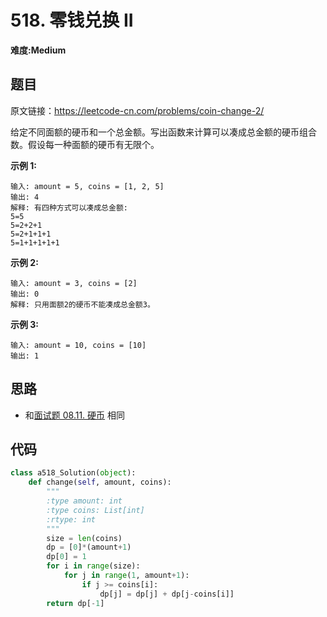# 518. 零钱兑换 II
**难度:Medium**
## 题目
原文链接：https://leetcode-cn.com/problems/coin-change-2/

给定不同面额的硬币和一个总金额。写出函数来计算可以凑成总金额的硬币组合数。假设每一种面额的硬币有无限个。 

**示例 1:**
```
输入: amount = 5, coins = [1, 2, 5]
输出: 4
解释: 有四种方式可以凑成总金额:
5=5
5=2+2+1
5=2+1+1+1
5=1+1+1+1+1
```
**示例 2:**
```
输入: amount = 3, coins = [2]
输出: 0
解释: 只用面额2的硬币不能凑成总金额3。
```
**示例 3:**
```
输入: amount = 10, coins = [10] 
输出: 1
```

## 思路
* 和[面试题 08.11. 硬币](https://github.com/czzbb/leetcode-python/blob/master/code/%E9%9D%A2%E8%AF%95%E9%A2%98%2008.11.%20%E7%A1%AC%E5%B8%81.md)
相同

## 代码
```python
class a518_Solution(object):
    def change(self, amount, coins):
        """
        :type amount: int
        :type coins: List[int]
        :rtype: int
        """
        size = len(coins)
        dp = [0]*(amount+1)
        dp[0] = 1
        for i in range(size):
            for j in range(1, amount+1):
                if j >= coins[i]:
                    dp[j] = dp[j] + dp[j-coins[i]]
        return dp[-1]
```
